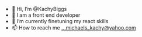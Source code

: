 - 👋 Hi, I’m @KachyBiggs
- 👀 I am a front end developer
- 🌱 I’m currently finetuning my react skills 
- 📫 How to reach me ...michaels_kachy@yahoo.com

<!---
KachyBiggs/KachyBiggs is a ✨ special ✨ repository because its `README.md` (this file) appears on your GitHub profile.
You can click the Preview link to take a look at your changes.
--->
